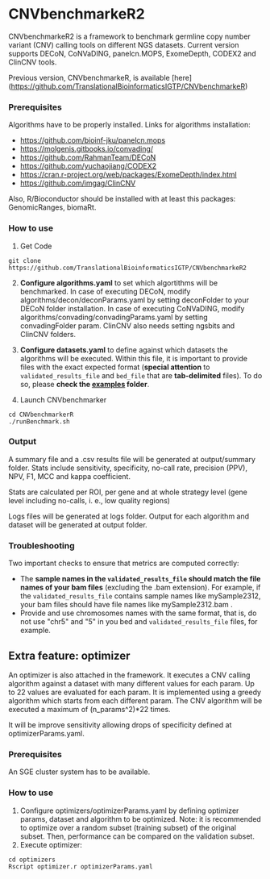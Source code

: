 # CNVbenchmarkeR2 #

CNVbenchmarkeR2 is a framework to benchmark germline copy number variant (CNV) calling tools on different NGS datasets. Current version supports DECoN, CoNVaDING, panelcn.MOPS, ExomeDepth, CODEX2 and ClinCNV tools.

Previous version, CNVbenchmarkeR, is available [here] (https://github.com/TranslationalBioinformaticsIGTP/CNVbenchmarkeR)


### Prerequisites ###

Algorithms have to be properly installed. Links for algorithms installation:

- https://github.com/bioinf-jku/panelcn.mops
- https://molgenis.gitbooks.io/convading/
- https://github.com/RahmanTeam/DECoN
- https://github.com/yuchaojiang/CODEX2
- https://cran.r-project.org/web/packages/ExomeDepth/index.html
- https://github.com/imgag/ClinCNV

Also, R/Bioconductor should be installed with at least this packages: GenomicRanges, biomaRt.

### How to use
1. Get Code
```
git clone https://github.com/TranslationalBioinformaticsIGTP/CNVbenchmarkeR2 
```

2. **Configure algorithms.yaml** to set which algortithms will be benchmarked. In case of executing DECoN, modify algorithms/decon/deconParams.yaml by setting deconFolder to your DECoN folder installation. In case of executing CoNVaDING, modify algorithms/convading/convadingParams.yaml by setting convadingFolder param. ClinCNV also needs setting ngsbits and ClinCNV folders.

3. **Configure datasets.yaml** to define against which datasets the algorithms will be executed. Within this file, it is important to provide files with the exact expected format (**special attention** to `validated_results_file` and `bed_file` that are **tab-delimited** files). To do so, please **check the [examples](https://github.com/TranslationalBioinformaticsIGTP/CNVbenchmarkeR2/tree/master/examples) folder**.


4. Launch CNVbenchmarker
```
cd CNVbenchmarkerR
./runBenchmark.sh
```


### Output ###

A summary file and a .csv results file will be generated at output/summary folder. Stats include sensitivity, specificity, no-call rate, precision (PPV), NPV, F1, MCC and kappa coefficient.

Stats are calculated per ROI, per gene and at whole strategy level (gene level including no-calls, i. e., low quality regions)

Logs files will be generated at logs folder. Output for each algorithm and dataset will be generated at output folder.


### Troubleshooting  ###

Two important checks to ensure that metrics are computed correctly:

- The **sample names in the `validated_results_file` should match the file names of your bam files** (excluding the .bam extension). For example, if the `validated_results_file` contains sample names like mySample2312, your bam files should have file names like mySample2312.bam .
- Provide and use chromosomes names with the same format, that is, do not use "chr5" and "5" in you bed and `validated_results_file` files, for example.


## Extra feature: optimizer ##

An optimizer is also attached in the framework. It executes a CNV calling algorithm against a dataset with many different values for each param.
Up to 22 values are evaluated for each param. It is implemented using a greedy algorithm which starts from each different param. The CNV algorithm will be executed a maximum of (n_params^2)\*22 times. 

It will be improve sensitivity allowing drops of specificity defined at optimizerParams.yaml.


### Prerequisites ###

An SGE cluster system has to be available.

### How to use

1. Configure optimizers/optimizerParams.yaml by defining optimizer params, dataset and algorithm to be optimized. Note: it is recommended to optimize over a random subset (training subset) of the original subset. Then, performance can be compared on the validation subset.
2. Execute optimizer:
```
cd optimizers
Rscript optimizer.r optimizerParams.yaml
```
